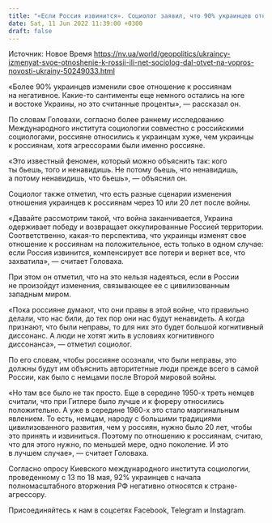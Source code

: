 ```yaml
---
title: "«Если Россия извинится». Социолог заявил, что 90% украинцев относятся к РФ негативно, и спрогнозировал сроки, когда это может измениться"
date: Sat, 11 Jun 2022 11:39:00 +0300
draft: false
---
```

Источник: Новое Время https://nv.ua/world/geopolitics/ukraincy-izmenyat-svoe-otnoshenie-k-rossii-ili-net-sociolog-dal-otvet-na-vopros-novosti-ukrainy-50249033.html


«Более 90% украинцев изменили свое отношение к россиянам на негативное. Какие-то сантименты еще немного остались на юге и востоке Украины, но это считанные проценты», — рассказал он.

По словам Головахи, согласно более раннему исследованию Международного института социологии совместно с российскими социологами, россияне относились к украинцам хуже, чем украинцы к россиянам, хотя агрессорами были именно россияне.

«Это известный феномен, который можно объяснить так: кого ты бьешь, того и ненавидишь. Не потому бьешь, что ненавидишь, а потому ненавидишь, что бьешь», — объяснил он.

Социолог также отметил, что есть разные сценарии изменения отношения украинцев к россиянам через 10 или 20 лет после войны.

«Давайте рассмотрим такой, что война заканчивается, Украина одерживает победу и возвращает оккупированные Россией территории. Соответственно, какая-то перспектива, что украинцы изменят свое отношение к россиянам на положительное, есть только в одном случае: если Россия извинится, компенсирует все потери и вернет все, что захватила», — считает Головаха.

При этом он отметил, что на это нельзя надеяться, если в России не произойдут изменения, связывающее ее с цивилизованным западным миром.

«Пока россияне думают, что они правы в этой войне, что правильно делали, что нас били, до тех пор они нас будут ненавидеть. А когда признают, что были неправы, то для них это будет большой когнитивный диссонанс. А люди не хотят жить в условиях когнитивного диссонанса», — отметил социолог.

По его словам, чтобы россияне осознали, что были неправы, это должны будут им объяснить авторитетные люди прежде всего в самой России, как было с немцами после Второй мировой войны.

«Но там все было не так просто. Еще в середине 1950-х треть немцев считали, что при Гитлере было лучше и к фюреру относились положительно. А уже в середине 1960-х это стало маргинальным явлением. То есть, немцам, народу с большими традициями цивилизованного развития, чем у россиян, нужно было 20 лет, чтобы это принять и извиниться. Поэтому по отношению к россиянам, считаю, что для этого нужно, по меньшей мере, одно поколение. И это в лучшем случае», — считает Головаха.

Согласно опросу Киевского международного института социологии, проведенному с 13 по 18 мая, 92% украинцев с начала полномасштабного вторжения РФ негативно относятся к стране-агрессору.

Присоединяйтесь к нам в соцсетях Facebook, Telegram и Instagram.
